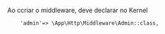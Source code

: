 Ao ccriar o middleware, deve declarar no Kernel
 
 
        'admin'=> \App\Http\Middleware\Admin::class,

